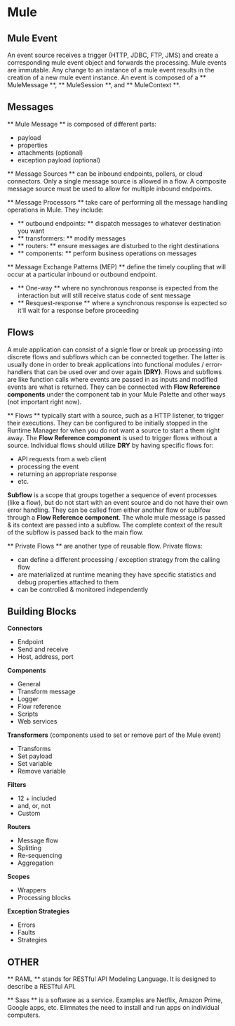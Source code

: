 # Mule
## Mule Event
An event source receives a trigger (HTTP, JDBC, FTP, JMS) and create a corresponding mule event object and forwards the processing. Mule events are immutable. Any change to an instance of a mule event results in the creation of a new mule event instance. An event is composed of a ** MuleMessage **, ** MuleSession **, and ** MuleContext **. 

## Messages
** Mule Message ** is composed of different parts:
- payload
- properties
- attachments (optional)
- exception payload (optional)

** Message Sources ** can be inbound endpoints, pollers, or cloud connectors. Only a single message source is allowed in a flow. A composite message source must be used to allow for multiple inbound endpoints.

** Message Processors ** take care of performing all the message handling operations in Mule. They include:
- ** outbound endpoints: ** dispatch messages to whatever destination you want
- ** transformers: ** modify messages
- ** routers: ** ensure messages are disturbed to the right destinations
- ** components: ** perform business operations on messages

** Message Exchange Patterns (MEP) ** define the timely coupling that will occur at a particular inbound or outbound endpoint. 
- ** One-way ** where no synchronous response is expected from the interaction but will still receive status code of sent message
- ** Resquest-response ** where a synchronous response is expected so it'll wait for a response before proceeding

## Flows 
A mule application can consist of a signle flow or break up processing into discrete flows and subflows which can be connected together. The latter is usually done in order to break applications into functional modules / error-handlers that can be used over and over again **(DRY)**. Flows and subflows are like function calls where events are passed in as inputs and modified events are what is returned. They can be connected with **Flow Reference components** under the component tab in your Mule Palette and other ways (not important right now).

** Flows ** typically start with a source, such as a HTTP listener, to trigger their executions. They can be configured to be initially stopped in the Runtime Manager for when you do not want a source to start a them right away. The **Flow Reference component** is used to trigger flows without a source. Individual flows should utilize **DRY** by having specific flows for:
- API requests from a web client
- processing the event
- returning an appropriate response
- etc.

**Subflow** is a scope that groups together a sequence of event processes (like a flow), but do not start with an event source and do not have their own error handling. They can be called from either another flow or sublfow through a **Flow Reference component**. The whole mule message is passed & its context are passed into a subflow. The complete context of the result of the subflow is passed back to the main flow.

** Private Flows ** are another type of reusable flow. Private flows:
- can define a different processing / exception strategy from the calling flow
- are materialized at runtime meaning they have specific statistics and debug properties attached to them
- can be controlled & monitored independently 

## Building Blocks
**Connectors**
- Endpoint
- Send and receive 
- Host, address, port

**Components**
- General
- Transform message
- Logger
- Flow reference
- Scripts
- Web services

**Transformers** (components used to set or remove part of the Mule event)
- Transforms
- Set payload
- Set variable
- Remove variable

**Filters**
- 12 + included
- and, or, not
- Custom

**Routers**
- Message flow
- Splitting
- Re-sequencing
- Aggregation

**Scopes**
- Wrappers
- Processing blocks

**Exception Strategies**
- Errors 
- Faults
- Strategies

## OTHER
** RAML ** stands for RESTful API Modeling Language. It is designed to describe a RESTful API.

** Saas ** is a software as a service. Examples are Netflix, Amazon Prime, Google apps, etc. Elimnates the need to install and run apps on individual computers.
